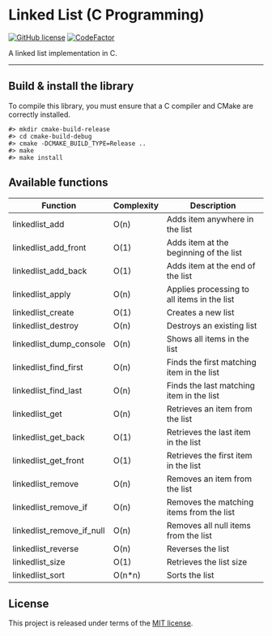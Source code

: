 # Linked List (C Programming)

[![GitHub license](https://img.shields.io/badge/license-MIT-blue.svg)](https://github.com/thibaultmeyer/linked-list-c/blob/master/LICENSE)
[![CodeFactor](https://www.codefactor.io/repository/github/thibaultmeyer/linked-list-c/badge)](https://www.codefactor.io/repository/github/thibaultmeyer/linked-list-c)

A linked list implementation in C.
*****


## Build & install the library
To compile this library, you must ensure that a C compiler and CMake are correctly installed.

    #> mkdir cmake-build-release
    #> cd cmake-build-debug
    #> cmake -DCMAKE_BUILD_TYPE=Release ..
    #> make
    #> make install



## Available functions

| Function                  | Complexity  | Description                                 |
| ------------------------- | ----------- | ------------------------------------------- |
| linkedlist_add            | O(n)        | Adds item anywhere in the list              |
| linkedlist_add_front      | O(1)        | Adds item at the beginning of the list      |
| linkedlist_add_back       | O(1)        | Adds item at the end of the list            |
| linkedlist_apply          | O(n)        | Applies processing to all items in the list |
| linkedlist_create         | O(1)        | Creates a new list                          |
| linkedlist_destroy        | O(n)        | Destroys an existing list                   |
| linkedlist_dump_console   | O(n)        | Shows all items in the list                 |
| linkedlist_find_first     | O(n)        | Finds the first matching item in the list   |
| linkedlist_find_last      | O(n)        | Finds the last matching item in the list    |
| linkedlist_get            | O(n)        | Retrieves an item from the list             |
| linkedlist_get_back       | O(1)        | Retrieves the last item in the list         |
| linkedlist_get_front      | O(1)        | Retrieves the first item in the list        |
| linkedlist_remove         | O(n)        | Removes an item from the list               |
| linkedlist_remove_if      | O(n)        | Removes the matching items from the list    |
| linkedlist_remove_if_null | O(n)        | Removes all null items from the list        |
| linkedlist_reverse        | O(n)        | Reverses the list                           |
| linkedlist_size           | O(1)        | Retrieves the list size                     |
| linkedlist_sort           | O(n*n)      | Sorts the list                              |



## License
This project is released under terms of the [MIT license](https://github.com/thibaultmeyer/linked-list-c/blob/master/LICENSE).
